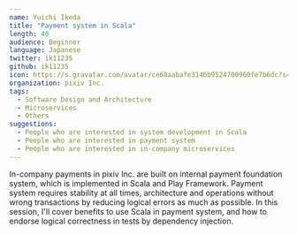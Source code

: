 ```yaml
---
name: Yuichi Ikeda
title: "Payment system in Scala"
length: 40
audience: Beginner
language: Japanese
twitter: ik11235
github: ik11235
icon: https://s.gravatar.com/avatar/ce68aabafe314bb9524700960fe7b6dc?s=80
organization: pixiv Inc.
tags:
  - Software Design and Architecture
  - Microservices
  - Others
suggestions:
  - People who are interested in system development in Scala
  - People who are interested in payment system
  - People who are interested in in-company microservices
---
```

In-company payments in pixiv Inc. are built on internal payment foundation system, which is implemented in Scala and Play Framework.
Payment system requires stability at all times, architecture and operations without wrong transactions by reducing logical errors as much as possible.
In this session, I'll cover benefits to use Scala in payment system, and how to endorse logical correctness in tests by dependency injection.
